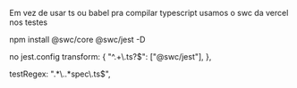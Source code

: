 Em vez de usar ts ou babel pra compilar typescript usamos o swc da vercel nos testes

npm install @swc/core @swc/jest -D

no jest.config
transform: {
"^.+\\.ts?$": ["@swc/jest"],
},

testRegex: ".*\\..*spec\\.ts$",
